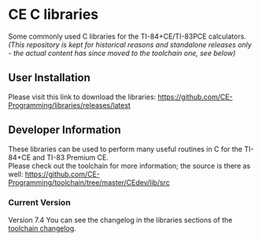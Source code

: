 # CE C libraries
Some commonly used C libraries for the TI-84+CE/TI-83PCE calculators.  
_(This repository is kept for historical reasons and standalone releases only - the actual content has since moved to the toolchain one, see below)_

## User Installation
Please visit this link to download the libraries: https://github.com/CE-Programming/libraries/releases/latest

## Developer Information
These libraries can be used to perform many useful routines in C for the TI-84+CE and TI-83 Premium CE.  
Please check out the toolchain for more information; the source is there as well: https://github.com/CE-Programming/toolchain/tree/master/CEdev/lib/src

### Current Version
Version 7.4
You can see the changelog in the libraries sections of the [toolchain changelog](https://github.com/CE-Programming/toolchain/blob/master/CHANGELOG.md#change-log).
